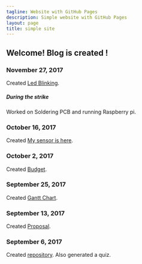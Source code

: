 ```yaml
---
tagline: Website with GitHub Pages
description: Simple website with GitHub Pages
layout: page
title: simple site
---
```

Welcome!  Blog is created !
-------------



### November 27, 2017

Created [Led Blinking](https://github.com/n01033547/Bluetooth/Ledblinking.JPG).

##### During the strike

Worked on Soldering PCB and running Raspberry pi.

### October 16, 2017

Created [My sensor is here](https://github.com/n01033547/Bluetooth/QrCodesensor.JPG).

### October 2, 2017

Created [Budget](https://github.com/n01033547/Bluetooth/blob/master/Budget.xlsx).

### September 25, 2017

Created [Gantt Chart](https://github.com/n01033547/Bluetooth/blob/master/SushantGanttProject.mpp).  

### September 13, 2017

Created [Proposal](https://github.com/six0four/StudentSenseHat/blob/master/documentation/ProposalContentStudentNameRev02.pdf).

### September 6, 2017

Created [repository](https://github.com/n01033547/Bluetooth.git). Also generated a quiz.


